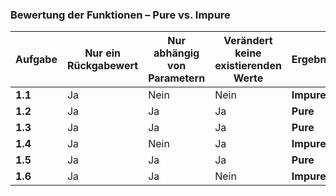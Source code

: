 ### Bewertung der Funktionen – Pure vs. Impure
 
| Aufgabe  | Nur ein Rückgabewert | Nur abhängig von Parametern | Verändert keine existierenden Werte | Ergebnis   |
|----------|----------------------|------------------------------|-------------------------------------|------------|
| **1.1**  | Ja                   | Nein                         | Nein                                | **Impure** |
| **1.2**  | Ja                   | Ja                           | Ja                                  | **Pure**   |
| **1.3**  | Ja                   | Ja                           | Ja                                  | **Pure**   |
| **1.4**  | Ja                   | Nein                         | Ja                                  | **Impure** |
| **1.5**  | Ja                   | Ja                           | Ja                                  | **Pure**   |
| **1.6**  | Ja                   | Ja                           | Nein                                | **Impure** |
